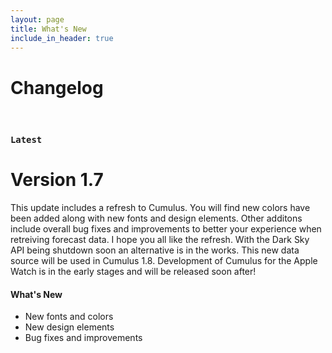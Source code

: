 ```yaml
---
layout: page
title: What's New
include_in_header: true
---
```


# Changelog

<br>

### `Latest`
# **Version 1.7**
This update includes a refresh to Cumulus. You will find new colors have been added along with new fonts and design elements. Other additons include overall bug fixes and improvements to better your experience when retreiving forecast data. I hope you all like the refresh. With the Dark Sky API being shutdown soon an alternative is in the works. This new data source will be used in Cumulus 1.8. Development of Cumulus for the Apple Watch is in the early stages and will be released soon after! 

#### What's New
- New fonts and colors
- New design elements
- Bug fixes and improvements

<br>
